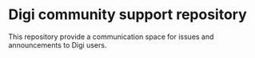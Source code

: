# Digi community support repository
This repository provide a communication space for issues and announcements to Digi users.

